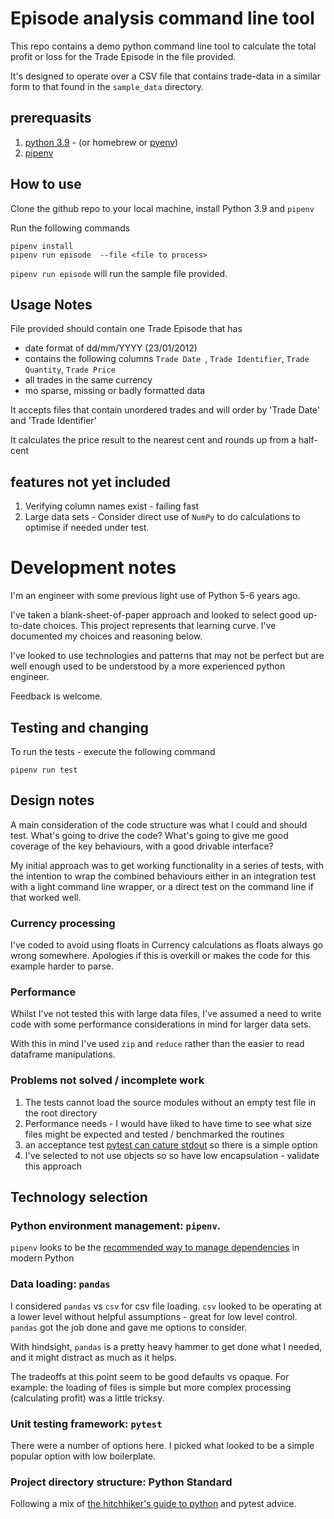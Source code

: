 # Episode analysis command line tool

This repo contains a demo python command line tool to 
calculate the total profit or loss for the Trade Episode
in the file provided.

It's designed to operate over a CSV file that contains trade-data 
in a similar form to that found in the `sample_data` directory. 

## prerequasits 
1. [python 3.9](https://www.python.org/downloads/) - (or homebrew or [pyenv](https://github.com/pyenv/pyenv)) 
2. [pipenv](https://github.com/pypa/pipenv)

## How to use 

Clone the github repo to your local machine, install Python 3.9 and `pipenv`

Run the following commands
```
pipenv install
pipenv run episode  --file <file to process>
```

`pipenv run episode` will run the sample file provided. 


## Usage Notes
File provided should contain one Trade Episode that has
- date format of dd/mm/YYYY (23/01/2012)
- contains the following columns `Trade Date `, `Trade Identifier`, `Trade Quantity`, `Trade Price`
- all trades in the same currency
- mo sparse, missing or badly formatted data

It accepts files that contain unordered trades and will order by 'Trade Date' and 'Trade Identifier'

It calculates the price result to the nearest cent and rounds up from a half-cent 

## features not yet included

1. Verifying column names exist - failing fast
2. Large data sets - Consider direct use of `NumPy` to do calculations to optimise if needed under test.

# Development notes

I'm an engineer with some previous light use of Python 5-6 years ago. 

I've taken a blank-sheet-of-paper approach and looked to select good up-to-date 
choices. This project represents that learning curve. I've documented my choices
and reasoning below.

I've looked to use technologies and patterns that may not be perfect but are
well enough used to be understood by a more experienced python engineer. 

Feedback is welcome. 

## Testing and changing

To run the tests - execute the following command
```
pipenv run test
```

## Design notes
A main consideration of the code structure was what I could and should test.
What's going to drive the code? What's going to give me good coverage of the 
key behaviours, with a good drivable interface?

My initial approach was to get working functionality in a series of tests, 
with the intention to wrap the combined behaviours either in an integration
test with a light command line wrapper, or a direct test on the command line
if that worked well.

### Currency processing

I've coded to avoid using floats in Currency calculations as floats always go 
wrong somewhere. Apologies if this is overkill or makes the code for this
example harder to parse.  

### Performance

Whilst I've not tested this with large data files, I've assumed a need to
write code with some performance considerations in mind for larger data sets. 

With this in mind I've used `zip` and `reduce` rather than the easier to read
dataframe manipulations.

### Problems not solved / incomplete work 
1. The tests cannot load the source modules without an empty test file in the root directory 
2. Performance needs - I would have liked to have time to see what size files might be expected and tested / benchmarked the routines
3. an acceptance test [pytest can cature stdout](https://docs.pytest.org/en/stable/capture.html) so there is a simple option
4. I've selected to not use objects so so have low encapsulation - validate this approach 

## Technology selection

### Python environment management: `pipenv`. 
   
   `pipenv` looks to be the [recommended way to manage dependencies](https://packaging.python.org/tutorials/managing-dependencies/#managing-dependencies) in modern Python  
   
### Data loading: `pandas` 
   
I considered `pandas` vs `csv` for csv file loading. 
   `csv` looked to be operating at a lower level without helpful assumptions - great for low level control.
   `pandas` got the job done and gave me options to consider.
      
   With hindsight, `pandas` is a pretty heavy hammer to get done what I needed, 
   and it might distract as much as it helps.

   The tradeoffs at this point seem to be good defaults vs opaque. 
   For example: the loading of files is simple but more complex 
   processing (calculating profit) was a little tricksy. 
   
### Unit testing framework: `pytest`
   
There were a number of options here. I picked what looked to be a 
   simple popular option with low boilerplate.  

### Project directory structure: Python Standard 
   
Following a mix of [the hitchhiker's guide to python](https://docs.python-guide.org/writing/structure/#structure-of-the-repository) 
   and pytest advice. 
